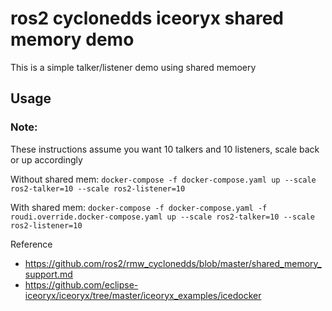 # ros2 cyclonedds iceoryx shared memory demo

This is a simple talker/listener demo using shared memoery

## Usage

### Note: 
These instructions assume you want 10 talkers and 10 listeners, scale back or up accordingly

Without shared mem:
`docker-compose -f docker-compose.yaml up --scale ros2-talker=10 --scale ros2-listener=10`

With shared mem:
`docker-compose -f docker-compose.yaml -f roudi.override.docker-compose.yaml up --scale ros2-talker=10 --scale ros2-listener=10`

Reference
  - https://github.com/ros2/rmw_cyclonedds/blob/master/shared_memory_support.md
  - https://github.com/eclipse-iceoryx/iceoryx/tree/master/iceoryx_examples/icedocker

